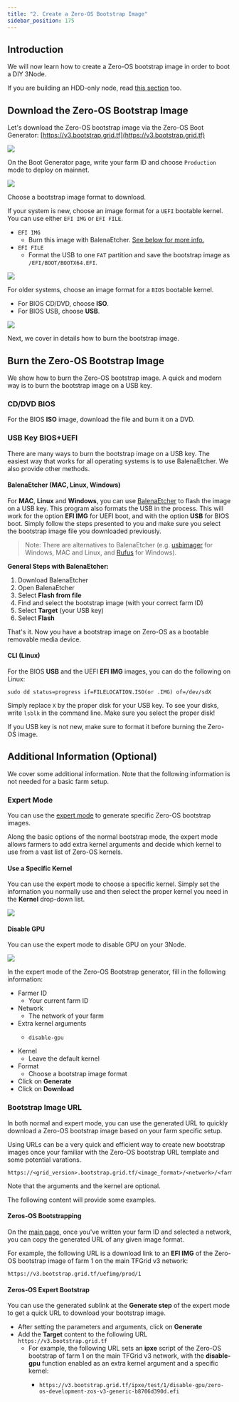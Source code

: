 ```yaml
---
title: "2. Create a Zero-OS Bootstrap Image"
sidebar_position: 175
---
```




## Introduction

We will now learn how to create a Zero-OS bootstrap image in order to boot a DIY 3Node.

If you are building an HDD-only node, read [this section](../farming_optimization/hdd_only_nodes.md) too.

## Download the Zero-OS Bootstrap Image

Let's download the Zero-OS bootstrap image via the Zero-OS Boot Generator: [https://v3.bootstrap.grid.tf](https://v3.bootstrap.grid.tf)

![](./img/farming_createfarm_21.png) 

On the Boot Generator page, write your farm ID and choose `Production` mode to deploy on mainnet.

![](./img/farming_createfarm_22.png)  

Choose a bootstrap image format to download.

If your system is new, choose an image format for a `UEFI` bootable kernel. You can use either `EFI IMG` or `EFI FILE`.

- `EFI IMG`
  - Burn this image with BalenaEtcher. [See below for more info.](#balenaetcher-mac-linux-windows)
- `EFI FILE`
  - Format the USB to one `FAT` partition and save the bootstrap image as `/EFI/BOOT/BOOTX64.EFI`.

![](./img/farming_createfarm_23.png)  

For older systems, choose an image format for a `BIOS` bootable kernel. 

- For BIOS CD/DVD, choose **ISO**.
- For BIOS USB, choose **USB**.

![](./img/farming_createfarm_24.png) 

Next, we cover in details how to burn the bootstrap image.

## Burn the Zero-OS Bootstrap Image

We show how to burn the Zero-OS bootstrap image. A quick and modern way is to burn the bootstrap image on a USB key.

### CD/DVD BIOS 

For the BIOS **ISO** image, download the file and burn it on a DVD.

### USB Key BIOS+UEFI

There are many ways to burn the bootstrap image on a USB key. The easiest way that works for all operating systems is to use BalenaEtcher. We also provide other methods.

#### BalenaEtcher (MAC, Linux, Windows)

For **MAC**, **Linux** and **Windows**, you can use [BalenaEtcher](https://www.balena.io/etcher/) to flash the image on a USB key. This program also formats the USB in the process. This will work for the option **EFI IMG** for UEFI boot, and with the option **USB** for BIOS boot. Simply follow the steps presented to you and make sure you select the bootstrap image file you downloaded previously.

> Note: There are alternatives to BalenaEtcher (e.g. [usbimager](https://gitlab.com/bztsrc/usbimager/) for Windows, MAC and Linux, and [Rufus](https://sourceforge.net/projects/rufus.mirror/) for Windows).

**General Steps with BalenaEtcher:**

1. Download BalenaEtcher
2. Open BalenaEtcher
3. Select **Flash from file**
4. Find and select the bootstrap image (with your correct farm ID)
5. Select **Target** (your USB key)
6. Select **Flash**

That's it. Now you have a bootstrap image on Zero-OS as a bootable removable media device.


#### CLI (Linux)

For the BIOS **USB** and the UEFI **EFI IMG** images, you can do the following on Linux:

```
sudo dd status=progress if=FILELOCATION.ISO(or .IMG) of=/dev/sdX
```

Simply replace `X` by the proper disk for your USB key. To see your disks, write `lsblk` in the command line. Make sure you select the proper disk!

If you USB key is not new, make sure to format it before burning the Zero-OS image.

## Additional Information (Optional)

We cover some additional information. Note that the following information is not needed for a basic farm setup.

### Expert Mode

You can use the [expert mode](https://v3.bootstrap.grid.tf/expert) to generate specific Zero-OS bootstrap images.

Along the basic options of the normal bootstrap mode, the expert mode allows farmers to add extra kernel arguments and decide which kernel to use from a vast list of Zero-OS kernels.

#### Use a Specific Kernel

You can use the expert mode to choose a specific kernel. Simply set the information you normally use and then select the proper kernel you need in the **Kernel** drop-down list.

![](./img/bootstrap_kernel_list.png)

#### Disable GPU

You can use the expert mode to disable GPU on your 3Node.

![](./img/bootstrap_disable-gpu.png)

In the expert mode of the Zero-OS Bootstrap generator, fill in the following information:

- Farmer ID
  - Your current farm ID
- Network
  - The network of your farm
- Extra kernel arguments
  - ```
    disable-gpu
    ```
- Kernel
  - Leave the default kernel
- Format
  - Choose a bootstrap image format
- Click on **Generate**
- Click on **Download**

### Bootstrap Image URL

In both normal and expert mode, you can use the generated URL to quickly download a Zero-OS bootstrap image based on your farm specific setup. 

Using URLs can be a very quick and efficient way to create new bootstrap images once your familiar with the Zero-OS bootstrap URL template and some potential varations. 

```
https://<grid_version>.bootstrap.grid.tf/<image_format>/<network>/<farm_ID>/<arg1>/<arg2>/.../<kernel>
```

Note that the arguments and the kernel are optional.

The following content will provide some examples.

#### Zeros-OS Bootstrapping

On the [main page](https://v3.bootstrap.grid.tf/), once you've written your farm ID and selected a network, you can copy the generated URL of any given image format.

For example, the following URL is a download link to an **EFI IMG** of the Zero-OS bootstrap image of farm 1 on the main TFGrid v3 network:

```
https://v3.bootstrap.grid.tf/uefimg/prod/1
```

#### Zeros-OS Expert Bootstrap

You can use the generated sublink at the **Generate step** of the expert mode to get a quick URL to download your bootstrap image.

- After setting the parameters and arguments, click on **Generate**
- Add the **Target** content to the following URL `https://v3.bootstrap.grid.tf`
  - For example, the following URL sets an **ipxe** script of the Zero-OS bootstrap of farm 1 on the main TFGrid v3 network, with the **disable-gpu** function enabled as an extra kernel argument and a specific kernel:
    -  ```
       https://v3.bootstrap.grid.tf/ipxe/test/1/disable-gpu/zero-os-development-zos-v3-generic-b8706d390d.efi
       ```